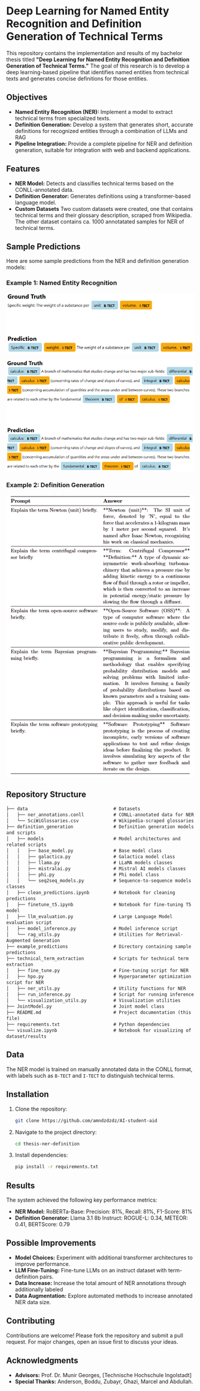 # Deep Learning for Named Entity Recognition and Definition Generation of Technical Terms

This repository contains the implementation and results of my bachelor thesis titled **"Deep Learning for Named Entity Recognition and Definition Generation of Technical Terms."** The goal of this research is to develop a deep learning-based pipeline that identifies named entities from technical texts and generates concise definitions for those entities.

## Objectives

- **Named Entity Recognition (NER):** Implement a model to extract technical terms from specialized texts.
- **Definition Generation:** Develop a system that generates short, accurate definitions for recognized entities through a combination of LLMs and RAG
- **Pipeline Integration:** Provide a complete pipeline for NER and definition generation, suitable for integration with web and backend applications.

## Features

- **NER Model:** Detects and classifies technical terms based on the CONLL-annotated data.
- **Definition Generator:** Generates definitions using a transformer-based language model.
- **Custom Datasets** Two custom datasets were created, one that contains technical terms and their glossary description, scraped from Wikipedia. The other dataset contains ca. 1000 annotatated samples for NER of technical terms.

## Sample Predictions

Here are some sample predictions from the NER and definition generation models:

### Example 1: Named Entity Recognition
![NER Prediction Example](example_predictions\roberta_base_1.PNG)

![NER Prediction Example](example_predictions\roberta_base_2.PNG)

### Example 2: Definition Generation
![Definition Prediction Example](example_predictions\Llama_31_Instruct.png)

## Repository Structure

```text
├── data                                # Datasets
│   ├── ner_annotations.conll           # CONLL-annotated data for NER
│   └── SciWiGlossaries.csv             # Wikipedia-scraped glossaries
├── definition_generation               # Definition generation models and scripts
│   ├── models                          # Model architectures and related scripts
│   │   ├── base_model.py               # Base model class
│   │   ├── galactica.py                # Galactica model class
│   │   ├── llama.py                    # LLaMA models classes
│   │   ├── mistralai.py                # Mistral AI models classes
│   │   ├── phi.py                      # Phi model class
│   │   └── seq2seq_models.py           # Sequence-to-sequence models classes
│   ├── clean_predictions.ipynb         # Notebook for cleaning predictions
│   ├── finetune_t5.ipynb               # Notebook for fine-tuning T5 model
│   ├── llm_evaluation.py               # Large Language Model evaluation script
│   ├── model_inference.py              # Model inference script
│   └── rag_utils.py                    # Utilities for Retrieval-Augmented Generation
├── example_predictions                 # Directory containing sample predictions
├── technical_term_extraction           # Scripts for technical term extraction
│   ├── fine_tune.py                    # Fine-tuning script for NER
│   ├── hpo.py                          # Hyperparameter optimization script for NER
│   ├── ner_utils.py                    # Utility functions for NER
│   ├── run_inference.py                # Script for running inference
│   └── visualization_utils.py          # Visualization utilities
├── JointModel.py                       # Joint model class
├── README.md                           # Project documentation (this file)
├── requirements.txt                    # Python dependencies
└── visualize.ipynb                     # Notebook for visualizing of dataset/results
```

## Data

The NER model is trained on manually annotated data in the CONLL format, with labels such as `B-TECT` and `I-TECT` to distinguish technical terms.

## Installation

1. Clone the repository:

   ```bash
   git clone https://github.com/amndzdzdz/AI-student-aid
   ```

2. Navigate to the project directory:

   ```bash
   cd thesis-ner-definition
   ```

3. Install dependencies:

   ```bash
   pip install -r requirements.txt
   ```

## Results

The system achieved the following key performance metrics:

- **NER Model:** RoBERTa-Base: Precision: 81%, Recall: 81%, F1-Score: 81%
- **Definition Generator:** Llama 3.1 8b Instruct: ROGUE-L: 0.34, METEOR: 0.41, BERTScore: 0.79

## Possible Improvements

- **Model Choices:** Experiment with additional transformer architectures to improve performance.
- **LLM Fine-Tuning:** Fine-tune LLMs on an instruct dataset with term-definition pairs.
- **Data Increase:** Increase the total amount of NER annotations through additionally labeled
- **Data Augmentation:** Explore automated methods to increase annotated NER data size.

## Contributing

Contributions are welcome! Please fork the repository and submit a pull request. For major changes, open an issue first to discuss your ideas.

## Acknowledgments

- **Advisors:** Prof. Dr. Munir Georges, [Technische Hochschule Ingolstadt]
- **Special Thanks:** Anderson, Boddu, Zubayr, Ghazi, Marcel and Abdullah.